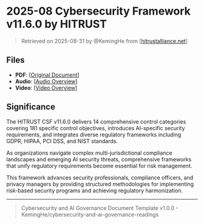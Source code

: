 # 2025-08 Cybersecurity Framework v11.6.0 by HITRUST

> Retrieved on 2025-08-31 by @KemingHe from [[hitrustalliance.net](https://hitrustalliance.net/advisories/haa-2025-003)]

## Files

- **PDF**: [[Original Document](https://drive.google.com/file/d/1qVBMXjU1uQiOKteIn1QKTZKwtGtfxtfp/view?usp=sharing)]
- **Audio**: [[Audio Overview](https://drive.google.com/file/d/1m-JrLoLuctOom3103TwCZj-zDXC0awtD/view?usp=sharing)]
- **Video**: [[Video Overview](https://drive.google.com/file/d/1kruvvjk8aalQPxOujT970SOnV5n3TpbM/view?usp=sharing)]

## Significance

The HITRUST CSF v11.6.0 delivers 14 comprehensive control categories covering 181 specific control objectives, introduces AI-specific security requirements, and integrates diverse regulatory frameworks including GDPR, HIPAA, PCI DSS, and NIST standards.

As organizations navigate complex multi-jurisdictional compliance landscapes and emerging AI security threats, comprehensive frameworks that unify regulatory requirements become essential for risk management.

This framework advances security professionals, compliance officers, and privacy managers by providing structured methodologies for implementing risk-based security programs and achieving regulatory harmonization.

---

> Cybersecurity and AI Governance Document Template v1.0.0 - KemingHe/cybersecurity-and-ai-governance-readings
